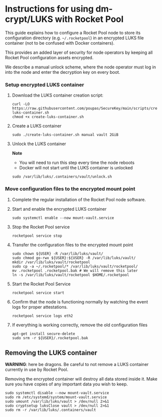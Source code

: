 # Instructions for using dm-crypt/LUKS with Rocket Pool

This guide explains how to configure a Rocket Pool node to store its configuration
directory (e.g. `~/.rocketpool`) in an encrypted LUKS file container (not to be confused with Docker containers).

This provides an added layer of security for node operators by keeping all Rocket
Pool configuration assets encrypted.

We describe a manual unlock scheme, where the node operator must log 
in into the node and enter the decryption key on every boot.

### Setup encrypted LUKS container

1. Download the LUKS container creation script:
    ```shell
    curl -LO https://raw.githubusercontent.com/poupas/SecureKey/main/scripts/create-luks-container.sh
    chmod +x create-luks-container.sh
    ```

1. Create a LUKS container
    ```shell
    sudo ./create-luks-container.sh manual vault 2GiB
    ```

1. Unlock the LUKS container

    **Note**
      * You will need to run this step every time the node reboots
      * Docker will not start until the LUKS container is unlocked

     ```shell
     sudo /var/lib/luks/.containers/vault/unlock.sh
     ```

### Move configuration files to the encrypted mount point

1. Complete the regular installation of the Rocket Pool node software.

1. Start and enable the encrypted LUKS container
    ```shell
    sudo systemctl enable --now mount-vault.service
    ```

1. Stop the Rocket Pool service
    ```shell
    rocketpool service stop
    ```

1. Transfer the configuration files to the encrypted mount point
    ```shell
    sudo chown ${USER} -R /var/lib/luks/vault/
    sudo chmod go-rwx ${USER}:${USER} -R /var/lib/luks/vault/ 
    mkdir /var/lib/luks/vault/rocketpool
    sudo cp -a ~/.rocketpool/* /var/lib/luks/vault/rocketpool/
    mv .rocketpool .rocketpool.bak # We will remove this later
    ln -s /var/lib/luks/vault/rocketpool $HOME/.rocketpool
    ``` 

1. Start the Rocket Pool Service
    ```shell
    rocketpool service start
    ```
 
 1. Confirm that the node is functioning normally by watching the event logs for proper attestations.
    ```shell
    rocketpool service logs eth2
    ````

1. If everything is working correctly, remove the old configuration files
    ```shell
    apt-get install secure-delete
    sudo srm -r ${USER}/.rocketpool.bak
    ```

## Removing the LUKS container

**WARNING**: here be dragons. Be careful to not remove a LUKS container currently in use by Rocket Pool.

Removing the encrypted container will destroy all data stored inside it. Make sure you have copies of any important data you wish to keep.

```shell
sudo systemctl disable --now mount-vault.service
sudo rm /etc/systemd/system/mount-vault.service
sudo umount /var/lib/luks/vault > /dev/null 2>&1
sudo cryptsetup luksClose vault > /dev/null 2>&1
sudo rm -r /var/lib/luks/.containers/vault
```
